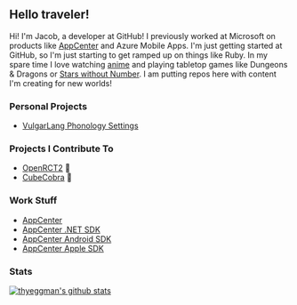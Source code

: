 ## Hello traveler!

Hi! I'm Jacob, a developer at GitHub! I previously worked at Microsoft on products like [AppCenter](https://appcenter.ms/) and Azure Mobile Apps. I'm just getting started at GitHub, so I'm just starting to get ramped up on things like Ruby.  In my spare time I love watching [anime](https://anilist.co/user/thyeggman/) and playing tabletop games like Dungeons & Dragons or [Stars without Number](https://www.drivethrurpg.com/product/226996/Stars-Without-Number-Revised-Edition).  I am putting repos here with content I'm creating for new worlds!

### Personal Projects

- [VulgarLang Phonology Settings](https://github.com/thyeggman/vulgarlang-phonology-sets)

### Projects I Contribute To

- [OpenRCT2](https://github.com/OpenRCT2/OpenRCT2) 🎢
- [CubeCobra](https://github.com/dekkerglen/CubeCobra) 🐍

### Work Stuff

- [AppCenter](https://github.com/microsoft/appcenter)
- [AppCenter .NET SDK](https://github.com/microsoft/appcenter-sdk-dotnet)
- [AppCenter Android SDK](https://github.com/microsoft/appcenter-sdk-android)
- [AppCenter Apple SDK](https://github.com/microsoft/appcenter-sdk-apple)

### Stats

[![thyeggman's github stats](https://github-readme-stats.vercel.app/api?username=thyeggman&count_private=true&show_icons=true&theme=tokyonight&hide=stars)](https://github.com/anuraghazra/github-readme-stats)
